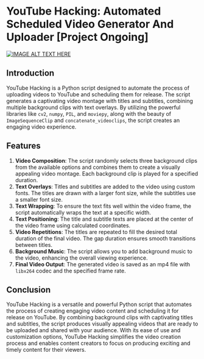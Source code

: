 # YouTube Hacking: Automated Scheduled Video Generator And Uploader [Project Ongoing]

[![IMAGE ALT TEXT HERE](https://img.youtube.com/vi/NcoPs69PxDQ/0.jpg)](https://www.youtube.com/watch?v=NcoPs69PxDQ)


## Introduction
YouTube Hacking is a Python script designed to automate the process of uploading videos to YouTube and scheduling them for release. The script generates a captivating video montage with titles and subtitles, combining multiple background clips with text overlays. By utilizing the powerful libraries like `cv2`, `numpy`, `PIL`, and `moviepy`, along with the beauty of `ImageSequenceClip` and `concatenate_videoclips`, the script creates an engaging video experience.

## Features
1. **Video Composition**: The script randomly selects three background clips from the available options and combines them to create a visually appealing video montage. Each background clip is played for a specified duration.
2. **Text Overlays**: Titles and subtitles are added to the video using custom fonts. The titles are drawn with a larger font size, while the subtitles use a smaller font size.
3. **Text Wrapping**: To ensure the text fits well within the video frame, the script automatically wraps the text at a specific width.
4. **Text Positioning**: The title and subtitle texts are placed at the center of the video frame using calculated coordinates.
5. **Video Repetitions**: The titles are repeated to fill the desired total duration of the final video. The gap duration ensures smooth transitions between titles.
6. **Background Music**: The script allows you to add background music to the video, enhancing the overall viewing experience.
7. **Final Video Output**: The generated video is saved as an mp4 file with `libx264` codec and the specified frame rate.


## Conclusion
YouTube Hacking is a versatile and powerful Python script that automates the process of creating engaging video content and scheduling it for release on YouTube. By combining background clips with captivating titles and subtitles, the script produces visually appealing videos that are ready to be uploaded and shared with your audience. With its ease of use and customization options, YouTube Hacking simplifies the video creation process and enables content creators to focus on producing exciting and timely content for their viewers.
